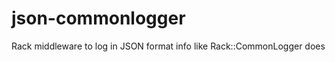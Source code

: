 json-commonlogger
=================

Rack middleware to log in JSON format info like Rack::CommonLogger does